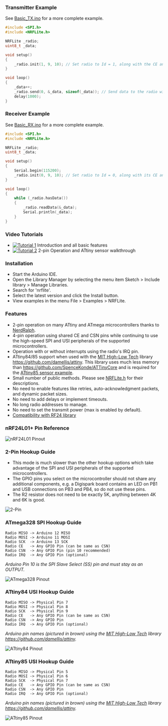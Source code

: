 ### Transmitter Example
See [Basic_TX.ino](https://github.com/dparson55/NRFLite/blob/master/examples/Basic_TX/Basic_TX.ino) for a more complete example.
```c++
#include <SPI.h>
#include <NRFLite.h>

NRFLite _radio;
uint8_t _data;

void setup()
{
    _radio.init(1, 9, 10); // Set radio to Id = 1, along with the CE and CSN pins
}

void loop()
{
    _data++;
    _radio.send(0, &_data, sizeof(_data)); // Send data to the radio with Id = 0
    delay(1000);
}
```

### Receiver Example
See [Basic_RX.ino](https://github.com/dparson55/NRFLite/blob/master/examples/Basic_RX/Basic_RX.ino) for a more complete example.
```c++
#include <SPI.h>
#include <NRFLite.h>

NRFLite _radio;
uint8_t _data;

void setup()
{
    Serial.begin(115200);
    _radio.init(0, 9, 10); // Set radio to Id = 0, along with its CE and CSN pins
}

void loop()
{
    while (_radio.hasData())
    {
        _radio.readData(&_data);
        Serial.println(_data);
    }
}
```

### Video Tutorials
* [![Tutorial 1](http://img.youtube.com/vi/tWEgvS7Sj-8/default.jpg)](https://youtu.be/tWEgvS7Sj-8) Introduction and all basic features
* [![Tutorial 2](http://img.youtube.com/vi/URMmgQuPZVc/default.jpg)](https://youtu.be/URMmgQuPZVc) 2-pin Operation and ATtiny sensor walkthrough

### Installation
* Start the Arduino IDE.
* Open the Library Manager by selecting the menu item Sketch > Include library > Manage Libraries.
* Search for 'nrflite'.
* Select the latest version and click the Install button.
* View examples in the menu File > Examples > NRFLite.

### Features
* 2-pin operation on many ATtiny and ATmega microcontrollers thanks to [NerdRalph](http://nerdralph.blogspot.ca/2015/05/nrf24l01-control-with-2-mcu-pins-using.html).
* 4-pin operation using shared CE and CSN pins while continuing to use the high-speed SPI and USI peripherals of the supported microcontrollers.
* Operation with or without interrupts using the radio's IRQ pin.
* ATtiny84/85 support when used with the [MIT High-Low Tech](http://highlowtech.org/?p=1695) library https://github.com/damellis/attiny.  This library uses much less memory than https://github.com/SpenceKonde/ATTinyCore and is required for the [ATtiny85 sensor example](https://github.com/dparson55/NRFLite/tree/master/examples/Sensor_TX_ATtiny85_2Pin).
* Small number of public methods.  Please see [NRFLite.h](https://github.com/dparson55/NRFLite/blob/master/src/NRFLite.h) for their descriptions.
* No need to enable features like retries, auto-acknowledgment packets, and dynamic packet sizes.
* No need to add delays or implement timeouts.
* No long radio addresses to manage.
* No need to set the transmit power (max is enabled by default).
* [Compatibility with RF24 library](https://github.com/dparson55/NRFLite/issues/54)

### nRF24L01+ Pin Reference

![nRF24L01 Pinout](https://github.com/dparson55/NRFLite/raw/master/extras/nRF24L01_pinout_small.jpg)

### 2-Pin Hookup Guide
* This mode is much slower than the other hookup options which take advantage of the SPI and USI peripherals of the supported microcontrollers.
* The GPIO pins you select on the microcontroller should not share any additional components, e.g. a Digispark board contains an LED on PB1 and USB connections on PB3 and PB4, so do not use these pins.
* The R2 resistor does not need to be exactly 5K, anything between 4K and 6K is good.

![2-Pin](https://github.com/dparson55/NRFLite/raw/master/extras/Two_pin_schematic.png)

### ATmega328 SPI Hookup Guide
```
Radio MISO -> Arduino 12 MISO
Radio MOSI -> Arduino 11 MOSI
Radio SCK  -> Arduino 13 SCK
Radio CE   -> Any GPIO Pin (can be same as CSN)
Radio CSN  -> Any GPIO Pin (pin 10 recommended)
Radio IRQ  -> Any GPIO Pin (optional)
```
_Arduino Pin 10 is the SPI Slave Select (SS) pin and must stay as an OUTPUT._

![ATmega328 Pinout](https://github.com/dparson55/NRFLite/raw/master/extras/ATmega328_pinout_small.jpg)

### ATtiny84 USI Hookup Guide
```
Radio MISO -> Physical Pin 7
Radio MOSI -> Physical Pin 8
Radio SCK  -> Physical Pin 9
Radio CE   -> Any GPIO Pin (can be same as CSN)
Radio CSN  -> Any GPIO Pin
Radio IRQ  -> Any GPIO Pin (optional)
```
_Arduino pin names (pictured in brown) using the [MIT High-Low Tech](http://highlowtech.org/?p=1695) library https://github.com/damellis/attiny._

![ATtiny84 Pinout](https://github.com/dparson55/NRFLite/raw/master/extras/ATtiny84_pinout_small.png)

### ATtiny85 USI Hookup Guide
```
Radio MISO -> Physical Pin 5
Radio MOSI -> Physical Pin 6
Radio SCK  -> Physical Pin 7
Radio CE   -> Any GPIO Pin (can be same as CSN)
Radio CSN  -> Any GPIO Pin
Radio IRQ  -> Any GPIO Pin (optional)
```
_Arduino pin names (pictured in brown) using the [MIT High-Low Tech](http://highlowtech.org/?p=1695) library https://github.com/damellis/attiny._

![ATtiny85 Pinout](https://github.com/dparson55/NRFLite/raw/master/extras/ATtiny85_pinout_small.png)
